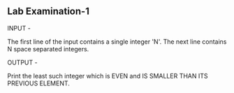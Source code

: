 ## Lab Examination-1

INPUT -

The first line of the input contains a single integer 'N'. The next line contains N space separated integers.

OUTPUT - 

Print the least such integer which is EVEN and IS SMALLER THAN ITS PREVIOUS ELEMENT.
